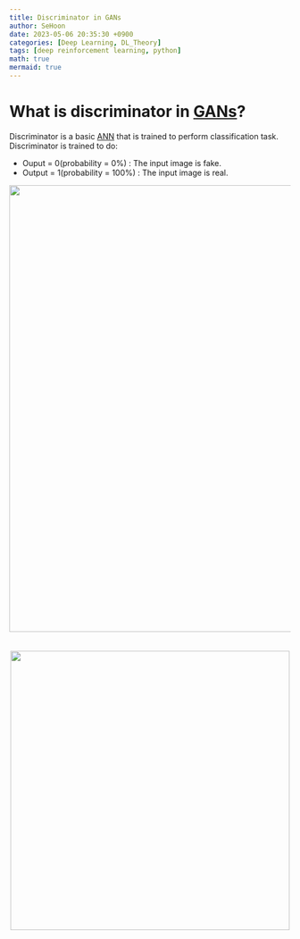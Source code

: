 ```yaml
---
title: Discriminator in GANs
author: SeHoon
date: 2023-05-06 20:35:30 +0900
categories: [Deep Learning, DL_Theory]
tags: [deep reinforcement learning, python]
math: true
mermaid: true
---
```


# What is discriminator in [GANs](https://csh970605.github.io/posts/GANs/)?

Discriminator is a basic [ANN](https://csh970605.github.io/posts/ANN/) that is trained to perform classification task. Discriminator is trained to do:
+ Ouput = 0(probability = 0%) : The input image is fake.
+ Output = 1(probability = 100%) : The input image is real.

<center>
<img src="https://user-images.githubusercontent.com/28240052/236627841-ea7070e9-bf0c-4dbc-aaf3-224bbc93f3b8.png" width=800>
</center>
<br><br>

<center>
<img src="" width=500>
</center>
<br><br>